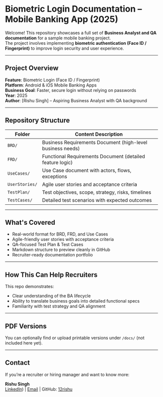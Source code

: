 # Biometric Login Documentation – Mobile Banking App (2025)

Welcome! This repository showcases a full set of **Business Analyst and QA documentation** for a sample mobile banking project.  
The project involves implementing **biometric authentication (Face ID / Fingerprint)** to improve login security and user experience.

---

## Project Overview

**Feature**: Biometric Login (Face ID / Fingerprint)  
**Platform**: Android & iOS Mobile Banking Apps  
**Business Goal**: Faster, secure login without relying on passwords  
**Year**: 2025  
**Author**: [Rishu Singh] – Aspiring Business Analyst with QA background

---

##  Repository Structure

| Folder       | Content Description                                      |
|--------------|-----------------------------------------------------------|
| `BRD/`       | Business Requirements Document (high-level business needs) |
| `FRD/`       | Functional Requirements Document (detailed feature logic) |
| `UseCases/`  | Use Case document with actors, flows, exceptions          |
| `UserStories/`| Agile user stories and acceptance criteria               |
| `TestPlan/`  | Test objectives, scope, strategy, risks, timelines        |
| `TestCases/` | Detailed test scenarios with expected outcomes            |

---

##  What's Covered

-  Real-world format for BRD, FRD, and Use Cases  
-  Agile-friendly user stories with acceptance criteria  
-  QA-focused Test Plan & Test Cases  
-  Markdown structure to preview cleanly in GitHub  
-  Recruiter-ready documentation portfolio

---

##  How This Can Help Recruiters

This repo demonstrates:
- Clear understanding of the BA lifecycle  
- Ability to translate business goals into detailed functional specs  
- Familiarity with test strategy and QA alignment  


---

## PDF Versions

You can optionally find or upload printable versions under `/docs/` (not included here yet).

---

## Contact

If you’re a recruiter or hiring manager and want to know more:

**Rishu Singh**  
[LinkedIn](https://www.linkedin.com/in/rishucareers)) | [Email](singhrishu348@gmail.com) | GitHub: [12rishu](https://github.com/12rishu)
